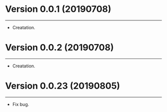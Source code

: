 # Version 0.0.1 (20190708)
--------------
* Creatation.

# Version 0.0.2 (20190708)
--------------
* Creatation.

# Version 0.0.23 (20190805)
--------------
* Fix bug.
